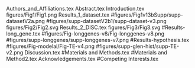 Authors_and_Affiliations.tex
Abstract.tex
Introduction.tex
figures/Fig1/Fig1.png
Results_1_dataset.tex
#figures/Fig1v13bSupp/supp-datasetV2a.png
#figures/supp-datasetV2b1/supp-dataset-v3.png
figures/Fig2/Fig2.svg
Results_2_DISC.tex
figures/Fig3/Fig3.svg
#Results-long_gene.tex
#figures/Fig-longgenes-v8/Fig-longgenes-v8.png
#figures/supp-longgenes/supp-longgenes-v7.png
#Results-hypothesis.tex
#figures/Fig-modelai/Fig-TE-v4.png
#figures/supp-glen-hist/supp-TE-v2.png
Discussion.tex
#Materials and Methods.tex
#Materials and Method2.tex
Acknowledgements.tex
#Competing Interests.tex

